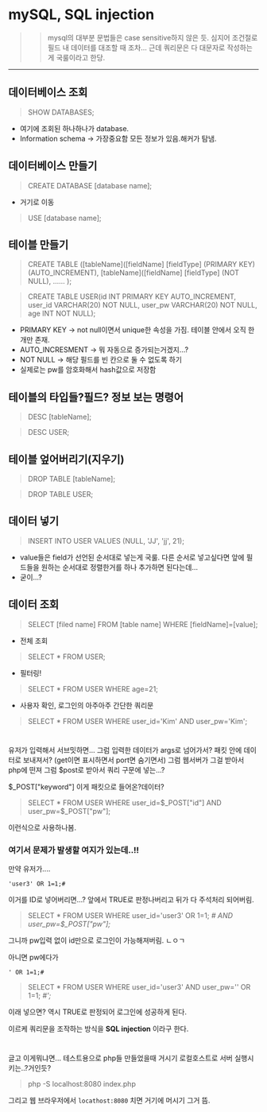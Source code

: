 # mySQL, SQL injection

>> mysql의 대부분 문법들은 case sensitive하지 않은 듯. 심지어 조건절로 필드 내 데이터를 대조할 때 조차...  근데 쿼리문은 다 대문자로 작성하는게 국룰이라고 한당. 

---



## 데이터베이스 조회
>	SHOW DATABASES;

* 여기에 조회된 하나하나가 database.
* Information schema -> 가장중요함 모든 정보가 있음.해커가 탐냄. 


## 데이터베이스 만들기
>	CREATE DATABASE [database name];

* 거기로 이동
>	USE [database name];


## 테이블 만들기

> CREATE TABLE ([tableName]([fieldName] [fieldType] (PRIMARY KEY) (AUTO_INCREMENT), [tableName]([fieldName] [fieldType] (NOT NULL), ...... );



> CREATE TABLE USER(id INT PRIMARY KEY AUTO_INCREMENT, user_id VARCHAR(20) NOT NULL, user_pw VARCHAR(20) NOT NULL, age INT NOT NULL);
* PRIMARY KEY -> not null이면서 unique한 속성을 가짐. 테이블 안에서 오직 한 개만 존재. 
* AUTO_INCRESMENT -> 뭐 자동으로 증가되는거겠지...? 
* NOT NULL -> 해당 필드를 빈 칸으로 둘 수 없도록 하기
* 실제로는 pw를 암호화해서 hash값으로 저장함

## 테이블의 타입들?필드? 정보 보는 명령어

> DESC [tableName];


> DESC USER;

## 테이블 엎어버리기(지우기)

> DROP TABLE [tableName];


> DROP TABLE USER;

## 데이터 넣기

> INSERT INTO USER VALUES (NULL, 'JJ', 'jj', 21);

* value들은 field가 선언된 순서대로 넣는게 국룰. 다른 순서로 넣고싶다면 앞에 필드들을 원하는 순서대로 정렬한거를 하나 추가하면 된다는데...
* 굳이...? 


## 데이터 조회


> SELECT [filed name] FROM [table name] WHERE [fieldName]=[value];

* 전체 조회
> SELECT * FROM USER;


* 필터링!
> SELECT * FROM USER WHERE age=21;


* 사용자 확인, 로그인의 아주아주 간단한 쿼리문 
> SELECT * FROM USER WHERE user_id='Kim' AND user_pw='Kim';



# 


유저가 입력해서 서브밋하면... 
그럼 입력한 데이터가 args로 넘어가서?
패킷 안에 데이터로 보내져서? (get이면 표시하면서 port면 숨기면서) 
그럼 웹서버가 그걸 받아서 php에 떤져
그럼 $post로 받아서 쿼리 구문에 넣는...? 


$_POST["keyword"] 이게 패킷으로 들어온?데이터? 


> SELECT * FROM USER WHERE user_id=$_POST["id"] AND user_pw=$_POST["pw"];


이런식으로 사용하나봄. 


### 여기서 문제가 발생할 여지가 있는데..!!

만약 유저가.... 

`'user3' OR 1=1;# `


이거를 ID로 넣어버리면...? 앞에서 TRUE로 판정나버리고 뒤가 다 주석처리 되어버림. 
> SELECT * FROM USER WHERE user_id='user3' OR 1=1; *#  AND user_pw=$_POST["pw"];*

그니까 pw입력 없이 id만으로 로그인이 가능해져버림. ㄴㅇㄱ 

아니면 pw에다가 

`' OR 1=1;#`

> SELECT * FROM USER WHERE user_id='user3' AND user_pw='' OR 1=1; *#';*


이래 넣으면? 역시 TRUE로 판정되어 로그인에 성공하게 된다. 


이르케 쿼리문을 조작하는 방식을 **SQL injection** 이라구 한다.

#
#
#



글고 이게뭐냐면... 테스트용으로 php들 만들었을때 거시기 로컬호스트로 서버 실행시키는..?거인듯?

> php -S localhost:8080 index.php


그리고 웹 브라우저에서 `locathost:8080` 치면 거기에 머시기 그거 뜸. 




